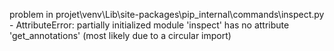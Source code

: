 problem in projet\venv\Lib\site-packages\pip\_internal\commands\inspect.py - AttributeError: partially initialized module 'inspect' has no attribute 'get_annotations' (most likely due to a circular import)
